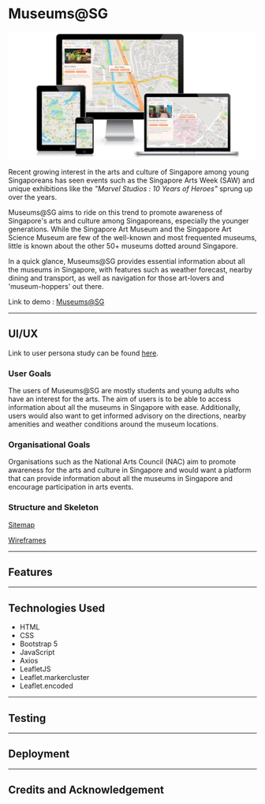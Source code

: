 # **Museums@SG**

![Screenshots of Museums@SG's homepage](assets/screenshots/responsive-screenshots.png)

Recent growing interest in the arts and culture of Singapore among young Singaporeans has seen events such as the Singapore Arts Week (SAW) and unique exhibitions like the *"Marvel Studios : 10 Years of Heroes"* sprung up over the years. 

Museums@SG aims to ride on this trend to promote awareness of Singapore's arts and culture among Singaporeans, especially the younger generations. While the Singapore Art Museum and the Singapore Art Science Museum are few of the well-known and most frequented museums, little is known about the other 50+ museums dotted around Singapore.

 In a quick glance, Museums@SG provides essential information about all the museums in Singapore, with features such as weather forecast, nearby dining and transport, as well as navigation for those art-lovers and 'museum-hoppers' out there.


Link to demo : [Museums@SG](https://sg-museums.netlify.app/)

---

## UI/UX

Link to user persona study can be found [here](https://miro.com/app/board/uXjVOvARG74=/?share_link_id=463975420245).

### User Goals

The users of Museums@SG are mostly students and young adults who have an interest for the arts. The aim of users is to be able to access information about all the museums in Singapore with ease. Additionally, users would also want to get informed advisory on the directions, nearby amenities and weather conditions around the museum locations. 


### Organisational Goals

Organisations such as the National Arts Council (NAC) aim to promote awareness for the arts and culture in Singapore and would want a platform that can provide information about all the museums in Singapore and encourage participation in arts events. 


### Structure and Skeleton

[Sitemap](https://miro.com/app/board/uXjVOvH0src=/?share_link_id=918144273258)

[Wireframes](assets/wireframes/wireframes.pdf)

---

## Features

---

## Technologies Used

- HTML
- CSS
- Bootstrap 5
- JavaScript
- Axios
- LeafletJS
- Leaflet.markercluster
- Leaflet.encoded

---

## Testing

---

## Deployment

---

## Credits and Acknowledgement